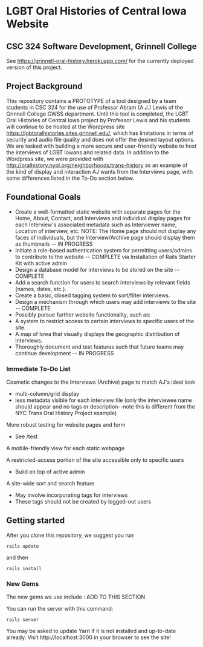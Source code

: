 # LGBT Oral Histories of Central Iowa Website #
## CSC 324 Software Development, Grinnell College ##

See https://grinnell-oral-history.herokuapp.com/ for the currently deployed version of this project.

## Project Background ##

This repository contains a PROTOTYPE of a tool designed by a team students in CSC 324 for the use of Professor Abram (A.J.) Lewis of the Grinnell College GWSS department. Until this tool is completed, the LGBT Oral Histories of Central Iowa project by Professor Lewis and his students will continue to be hosted at the Wordpress site https://lgbtoralhistories.sites.grinnell.edu/, which has limitations in terms of security and audio file quality and does not offer the desired layout options. We are tasked with building a more secure and user-friendly website to host the interviews of LGBT Iowans and related data. In addition to the Wordpress site, we were provided with http://oralhistory.nypl.org/neighborhoods/trans-history as an example of the kind of display and interaction AJ wants from the Interviews page, with some differences listed in the To-Do section below. 


## Foundational Goals ##
 - Create a well-formatted static website with separate pages for the Home, About, Contact, and Interviews and individual display pages for each Interview's associated metadata such as Interviewer name, Location of interview, etc. NOTE: The Home page should not display any faces of individuals, but the Interview/Archive page should display them as thumbnails -- IN PROGRESS
 - Initiate a role-based authentication system for permitting users/admins to contribute to the website -- COMPLETE via Installation of Rails Starter Kit with active admin
 - Design a database model for interviews to be stored on the site -- COMPLETE
 - Add a search function for users to search interviews by relevant fields (names, dates, etc.).
 - Create a basic, closed tagging system to sort/filter interviews.
 - Design a mechanism through which users may add interviews to the site -- COMPLETE
 - Possibly pursue further website functionality, such as:
  - A system to restrict access to certain interviews to specific users of the site.
  - A map of Iowa that visually displays the geographic distribution of interviews.
 - Thoroughly document and test features such that future teams may continue development -- IN PROGRESS

### Immediate To-Do List ###

Cosmetic changes to the Interviews (Archive) page to match AJ's ideal look
- multi-column/grid display
- less metadata visible for each interview tile (only the interviewee name should appear and no tags or description--note this is different from the NYC Trans Oral History Project example)

More robust testing for website pages and form
 - See /test

A mobile-friendly view for each static webpage

A restricted-access portion of the site accessible only to specific users
 - Build on top of active admin

A site-wide sort and search feature
 - May involve incorporating tags for interviews
 - These tags should not be created by logged-out users

## Getting started ##

After you clone this repository, we suggest you run 
```
rails update
```
and then
```
rails install
```

### New Gems ###

The new gems we use include : ADD TO THIS SECTION

You can run the server with this command:

```
rails server
```
You may be asked to update Yarn if it is not installed and up-to-date already. Visit http://localhost:3000 in your browser to see the site!
